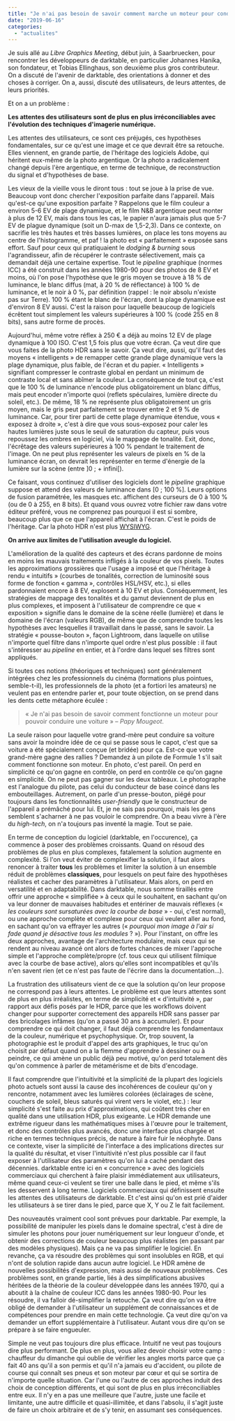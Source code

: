 ```yaml
---
title: "Je n'ai pas besoin de savoir comment marche un moteur pour conduire une voiture"
date: "2019-06-16"
categories: 
  - "actualites"
---
```


Je suis allé au _Libre Graphics Meeting_, début juin, à Saarbruecken, pour rencontrer les développeurs de darktable, en particulier Johannes Hanika, son fondateur, et Tobias Ellinghaus, son deuxième plus gros contributeur. On a discuté de l'avenir de darktable, des orientations à donner et des choses à corriger. On a, aussi, discuté des utilisateurs, de leurs attentes, de leurs priorités.

Et on a un problème :

**Les attentes des utilisateurs sont de plus en plus irréconciliables avec l'évolution des techniques d'imagerie numérique.**

Les attentes des utilisateurs, ce sont ces préjugés, ces hypothèses fondamentales, sur ce qu'est une image et ce que devrait être sa retouche. Elles viennent, en grande partie, de l'héritage des logiciels Adobe, qui héritent eux-même de la photo argentique. Or la photo a radicalement changé depuis l'ère argentique, en terme de technique, de reconstruction du signal et d'hypothèses de base.

Les vieux de la vieille vous le diront tous : tout se joue à la prise de vue. Beaucoup vont donc chercher l'exposition parfaite dans l'appareil. Mais qu'est-ce qu'une exposition parfaite ? Rappelons que le film couleur a environ 5-6 EV de plage dynamique, et le film N&B argentique peut monter à plus de 12 EV, mais dans tous les cas, le papier n'aura jamais plus que 5-7 EV de plague dynamique (soit un D-max de 1,5-2,3). Dans ce contexte, on sacrifie les très hautes et très basses lumières, on place les tons moyens au centre de l'histogramme, et paf ! la photo est « parfaitement » exposée sans effort. Sauf pour ceux qui pratiquaient le _dodging & burning_ sous l'agrandisseur, afin de récupérer le contraste sélectivement, mais ça demandait déjà une certaine expertise. Tout le _pipeline_ graphique (normes ICC) a été construit dans les années 1980-90 pour des photos de 8 EV et moins, où l'on pose l'hypothèse que le gris moyen se trouve à 18 % de luminance, le blanc diffus (mat, à 20 % de réflectance) à 100 % de luminance, et le noir à 0 %, par définition (rappel : le noir absolu n'existe pas sur Terre). 100 % étant le blanc de l'écran, dont la plage dynamique est d'environ 8 EV aussi. C'est la raison pour laquelle beaucoup de logiciels écrêtent tout simplement les valeurs supérieures à 100 % (codé 255 en 8 bits), sans autre forme de procès.

Aujourd'hui, même votre réflex à 250 € a déjà au moins 12 EV de plage dynamique à 100 ISO. C'est 1,5 fois plus que votre écran. Ça veut dire que vous faites de la photo HDR sans le savoir. Ça veut dire, aussi, qu'il faut des moyens « intelligents » de remapper cette grande plage dynamique vers la plage dynamique, plus faible, de l'écran et du papier. « Intelligents » signifiant compresser le contraste global en perdant un minimum de contraste local et sans abîmer la couleur. La conséquence de tout ça, c'est que le 100 % de luminance n'encode plus obligatoirement un blanc diffus, mais peut encoder n'importe quoi (reflets spéculaires, lumière directe du soleil, etc.). De même, 18 % ne représente plus obligatoirement un gris moyen, mais le gris peut parfaitement se trouver entre 2 et 9 % de luminance. Car, pour tirer parti de cette plage dynamique étendue, vous « exposez à droite », c'est à dire que vous sous-exposez pour caler les hautes lumières juste sous le seuil de saturation du capteur, puis vous repoussez les ombres en logiciel, via le mappage de tonalité. Exit, donc, l'écrêtage des valeurs supérieures à 100 % pendant le traitement de l'image. On ne peut plus représenter les valeurs de pixels en % de la luminance écran, on devrait les représenter en terme d'énergie de la lumière sur la scène (entre \]0 ; + infini\[).

Ce faisant, vous continuez d'utiliser des logiciels dont le _pipeline_ graphique suppose et attend des valeurs de luminance dans \[0 ; 100 %\]. Leurs options de fusion paramétrée, les masques etc. affichent des curseurs de 0 à 100 % (ou de 0 à 255, en 8 bits). Et quand vous ouvrez votre fichier raw dans votre éditeur préféré, vous ne comprenez pas pourquoi il est si sombre, beaucoup plus que ce que l'appareil affichait à l'écran. C'est le poids de l'héritage. Car la photo HDR n'est plus [WYSIWYG](https://fr.wikipedia.org/wiki/What_you_see_is_what_you_get).

**On arrive aux limites de l'utilisation aveugle du logiciel.**

L'amélioration de la qualité des capteurs et des écrans pardonne de moins en moins les mauvais traitements infligés à la couleur de vos pixels. Toutes les approximations grossières que l'usage a imposé et que l'héritage à rendu « intuitifs » (courbes de tonalités, correction de luminosité sous forme de fonction « gamma », contrôles HSL/HSV, etc.), si elles pardonnaient encore à 8 EV, explosent à 10 EV et plus. Conséquemment, les stratégies de mappage des tonalités et du gamut deviennent de plus en plus complexes, et imposent à l'utilisateur de comprendre ce que « exposition » signifie dans le domaine de la scène réelle (lumière) et dans le domaine de l'écran (valeurs RGB), de même que de comprendre toutes les hypothèses avec lesquelles il travaillait dans le passé, sans le savoir. La stratégie « pousse-bouton », façon Lightroom, dans laquelle on utilise n'importe quel filtre dans n'importe quel ordre n'est plus possible : il faut s'intéresser au _pipeline_ en entier, et à l'ordre dans lequel ses filtres sont appliqués.

Si toutes ces notions (théoriques et techniques) sont généralement intégrées chez les professionnels du cinéma (formations plus pointues, semble-t-il), les professionnels de la photo (et a fortiori les amateurs) ne veulent pas en entendre parler et, pour toute objection, on se prend dans les dents cette métaphore éculée :

> « Je n'ai pas besoin de savoir comment fonctionne un moteur pour pouvoir conduire une voiture » – _Papy Mougeot_.

La seule raison pour laquelle votre grand-mère peut conduire sa voiture sans avoir la moindre idée de ce qui se passe sous le capot, c'est que sa voiture a été spécialement conçue (et bridée) pour ça. Est-ce que votre grand-mère gagne des rallies ? Demandez à un pilote de Formule 1 s'il sait comment fonctionne son moteur. En photo, c'est pareil. On perd en simplicité ce qu'on gagne en contrôle, on perd en contrôle ce qu'on gagne en simplicité. On ne peut pas gagner sur les deux tableaux. Le photographe est l'analogue du pilote, pas celui du conducteur de base coincé dans les embouteillages. Autrement, on parle d'un presse-bouton, piégé pour toujours dans les fonctionnalités _user-friendly_ que le constructeur de l'appareil a prémâché pour lui. Et, je ne sais pas pourquoi, mais les gens semblent s'acharner à ne pas vouloir le comprendre. On a beau vivre à l'ère du _high-tech_, on n'a toujours pas inventé la magie. Tout se paie.

En terme de conception du logiciel (darktable, en l'occurence), ça commence à poser des problèmes croissants. Quand on résoud des problèmes de plus en plus complexes, fatalement la solution augmente en complexité. Si l'on veut éviter de complexifier la solution, il faut alors renoncer à traiter **tous** les problèmes et limiter la solution à un ensemble réduit de problèmes **classiques**, pour lesquels on peut faire des hypothèses réalistes et cacher des paramètres à l'utilisateur. Mais alors, on perd en versatilité et en adaptabilité. Dans darktable, nous somme tiraillés entre offrir une approche « simplifiée » à ceux qui le souhaitent, en sachant qu'on va leur donner de mauvaises habitudes et entériner de mauvais réflexes (« _les couleurs sont sursaturées avec la courbe de base_ » - oui, c'est normal), ou une approche complète et complexe pour ceux qui veulent aller au fond, en sachant qu'on va effrayer les autres (« _pourquoi mon image à l'air si fade quand je désactive tous les modules_ ? »). Pour l'instant, on offre les deux approches, avantage de l'architecture modulaire, mais ceux qui se rendent au niveau avancé ont alors de fortes chances de mixer l'approche simple et l'approche complète/propre (cf. tous ceux qui utilisent filmique avec la courbe de base active), alors qu'elles sont incompatibles et qu'ils n'en savent rien (et ce n'est pas faute de l'écrire dans la documentation…).

La frustration des utilisateurs vient de ce que la solution qu'on leur propose ne correspond pas à leurs attentes. Le problème est que leurs attentes sont de plus en plus irréalistes, en terme de simplicité et « d'intuitivité », par rapport aux défis posés par le HDR, parce que les workflows doivent changer pour supporter correctement des appareils HDR sans passer par des bricolages infâmes (qu'on a passé 30 ans à accumuler). Et pour comprendre ce qui doit changer, il faut déjà comprendre les fondamentaux de la couleur, numérique et psychophysique. Or, trop souvent, la photographie est le produit d'appel des arts graphiques, le truc qu'on choisit par défaut quand on a la flemme d'apprendre à dessiner ou à peindre, ce qui amène un public déjà peu motivé, qu'on perd totalement dès qu'on commence à parler de métamérisme et de bits d'encodage.

Il faut comprendre que l'intuitivité et la simplicité de la plupart des logiciels photo actuels sont aussi la cause des incohérences de couleur qu'on y rencontre, notamment avec les lumières colorées (éclairages de scène, couchers de soleil, bleus saturés qui virent vers le violet, etc.) : leur simplicité s'est faite au prix d'approximations, qui coûtent très cher en qualité dans une utilisation HDR, plus exigeante. Le HDR demande une extrême rigueur dans les mathématiques mises à l'œuvre pour le traitement, et donc des contrôles plus avancés, donc une interface plus chargée et riche en termes techniques précis, de nature à faire fuir le néophyte. Dans ce contexte, viser la simplicité de l'interface a des implications directes sur la qualité du résultat, et viser l'intuitivité n'est plus possible car il faut exposer à l'utilisateur des paramètres qu'on lui a caché pendant des décennies. darktable entre ici en « concurrence » avec des logiciels commerciaux qui cherchent à faire plaisir immédiatement aux utilisateurs, même quand ceux-ci veulent se tirer une balle dans le pied, et même s'ils les desservent à long terme. Logiciels commerciaux qui définissent ensuite les attentes des utilisateurs de darktable. Et c'est ainsi qu'on est prié d'aider les utilisateurs à se tirer dans le pied, parce que X, Y ou Z le fait facilement.

Des nouveautés vraiment cool sont prévues pour darktable. Par exemple, la possibilité de manipuler les pixels dans le domaine spectral, c'est à dire de simuler les photons pour jouer numériquement sur leur longueur d'onde, et obtenir des corrections de couleur beaucoup plus réalistes (en passant par des modèles physiques). Mais ça ne va pas simplifier le logiciel. En revanche, ça va résoudre des problèmes qui sont insolubles en RGB, et qui n'ont de solution rapide dans aucun autre logiciel. Le HDR amène de nouvelles possibilités d'expression, mais aussi de nouveaux problèmes. Ces problèmes sont, en grande partie, liés à des simplifications abusives héritées de la théorie de la couleur développée dans les années 1970, qui a aboutit à la chaîne de couleur ICC dans les années 1980-90. Pour les résoudre, il va falloir dé-simplifier la retouche. Ça veut dire qu'on va être obligé de demander à l'utilisateur un supplément de connaissances et de compétences pour prendre en main cette technologie. Ça veut dire qu'on va demander un effort supplémentaire à l'utilisateur. Autant vous dire qu'on se prépare à se faire engueuler.

Simple ne veut pas toujours dire plus efficace. Intuitif ne veut pas toujours dire plus performant. De plus en plus, vous allez devoir choisir votre camp : chauffeur du dimanche qui oublie de vérifier les angles morts parce que ça fait 40 ans qu'il a son permis et qu'il n'a jamais eu d'accident, ou pilote de course qui connaît ses pneus et son moteur par cœur et qui se sortira de n'importe quelle situation. Car l'une ou l'autre de ces approches induit des choix de conception différents, et qui sont de plus en plus irréconciliables entre eux. Il n'y en a pas une meilleure que l'autre, juste une facile et limitante, une autre difficile et quasi-illimitée, et dans l'absolu, il s'agit juste de faire un choix arbitraire et de s'y tenir, en assumant ses conséquences.
